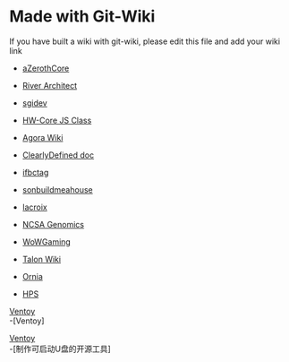 # Made with Git-Wiki

If you have built a wiki with git-wiki, please edit this file and add your wiki link

* [aZerothCore](http://www.azerothcore.org/wiki/home)

* [River Architect](https://riverarchitect.github.io/RA_wiki/)

* [sgidev](http://www.sgidev.org/)

* [HW-Core JS Class](https://hw-core.github.io/js-lib-class/)

* [Agora Wiki](https://agoranomic.github.io/wiki/)

* [ClearlyDefined doc](https://docs.clearlydefined.io/)

* [ifbctag](https://ifbctag.github.io/labwiki)

* [sonbuildmeahouse](https://sonbuildmeahouse.github.io/)

* [lacroix](https://gihad.github.io/lacroix/)

* [NCSA Genomics](http://priyab2.github.io/git-wiki)

* [WoWGaming](https://wowgaming.github.io/wiki-en)

* [Talon Wiki](https://talon.wiki/)

* [Ornia](https://ornia.arcinas.info/)

* [HPS](https://hps-ucsd-2020.github.io/wiki.html)


[Ventoy](https://www.ventoy.net/cn/index.html)<br>-[Ventoy]

[Ventoy](https://www.ventoy.net/cn/index.html)<br>-[制作可启动U盘的开源工具]
